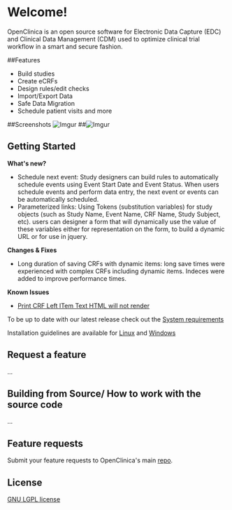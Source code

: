 # Welcome!

OpenClinica is an open source software for Electronic Data Capture (EDC) and Clinical Data Management (CDM) used to optimize clinical trial workflow in a smart and secure fashion.

##Features
- Build studies
- Create eCRFs
- Design rules/edit checks
- Import/Export Data
- Safe Data Migration
- Schedule patient visits and more

##Screenshots
![Imgur](http://i.imgur.com/sjQk4Kn.png "Home screen") 
##![Imgur](http://i.imgur.com/zxhCizP.png "Subject Matrix")


## Getting Started

**What's new?**
- Schedule next event: Study designers can build rules to automatically schedule events using Event Start Date and Event Status. When users schedule events and perform data entry, the next event or events can be automatically scheduled.
- Parameterized links: Using Tokens (substitution variables) for study objects (such as Study Name, Event Name, CRF Name, Study Subject, etc). users can designer a form that will dynamically use the value of these variables either for representation on the form, to build a dynamic URL or for use in jquery.

**Changes & Fixes**
- Long duration of saving CRFs with dynamic items: long save times were experienced with complex CRFs including dynamic items. Indeces were added to improve performance times.

**Known Issues**
- [Print CRF Left ITem Text HTML will not render](https://jira.openclinica.com/browse/OC-5619)

To be up to date with our latest release check out the [System requirements](https://docs.openclinica.com/installation/system-requirements)

Installation guidelines are available for [Linux](https://docs.openclinica.com/installation/install-openclinica-3.3-linux) and [Windows](https://docs.openclinica.com/installation/install-openclinica-3.3-windows)  

## Request a feature

...

## Building from Source/ How to work with the source code

...

## Feature requests

Submit your feature requests to OpenClinica's main [repo](https://github.com/openclinica).


## License

[GNU LGPL license](http://www.gnu.org/licenses/lgpl.html)

